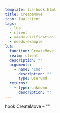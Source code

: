 ```yaml
---
template: lua-hook.html
title: CreateMove
icon: lua-client
tags:
  - lua
  - client
  - needs-verification
  - needs-example
lua:
  function: CreateMove
  realm: client
  description: ""
  arguments:
    - name: "cmd"
      description: ""
      type: UserCmd
  returns:
    - type: unknown
      description: ""
---
```


<div class="lua__search__keywords">
hook CreateMove &#x2013; ""
</div>
